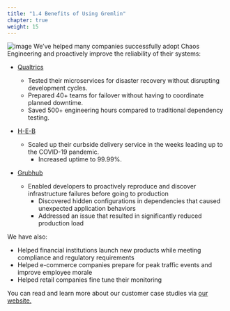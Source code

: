 ```yaml
---
title: "1.4 Benefits of Using Gremlin"
chapter: true
weight: 15
---
```

![image](/images/gremlin_mascot.png)
We’ve helped many companies successfully adopt Chaos Engineering and proactively improve the reliability of their systems:

+ [Qualtrics](https://www.gremlin.com/customers/qualtrics/)
	- Tested their microservices for disaster recovery without disrupting development cycles.
	- Prepared 40+ teams for failover without having to coordinate planned downtime.
	- Saved 500+ engineering hours compared to traditional dependency testing.

+ [H-E-B](https://www.gremlin.com/customers/heb/)
  - Scaled up their curbside delivery service in the weeks leading up to the COVID-19 pandemic.
	- Increased uptime to 99.99%.

+ [Grubhub](https://www.gremlin.com/customers/grubhub/)
  - Enabled developers to proactively reproduce and discover infrastructure failures before going to production
	- Discovered hidden configurations in dependencies that caused unexpected application behaviors
	- Addressed an issue that resulted in significantly reduced production load


We have also: 

+ Helped financial institutions launch new products while meeting compliance and regulatory requirements
+ Helped e-commerce companies prepare for peak traffic events and improve employee morale
+ Helped retail companies fine tune their monitoring

You can read and learn more about our customer case studies via [our website.](https://www.gremlin.com/customers/) 